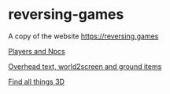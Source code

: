 # reversing-games
A copy of the website https://reversing.games

[Players and Npcs](PlayersAndNpcs.md)

[Overhead text, world2screen and ground items](OverheadTextWorld2ScreenGroundItems.md)

[Find all things 3D](FindAllThings3D.md)
